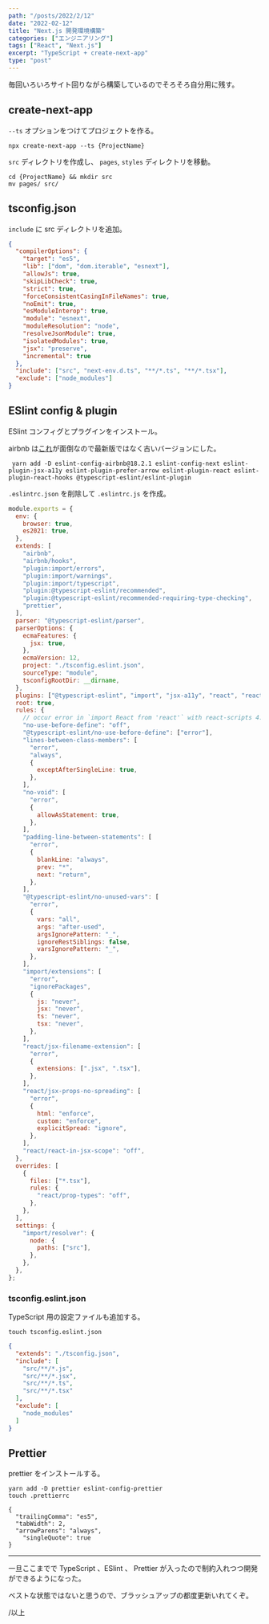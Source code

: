 ```yaml
---
path: "/posts/2022/2/12"
date: "2022-02-12"
title: "Next.js 開発環境構築"
categories: ["エンジニアリング"]
tags: ["React", "Next.js"]
excerpt: "TypeScript + create-next-app"
type: "post"
---
```


毎回いろいろサイト回りながら構築しているのでそろそろ自分用に残す。

## create-next-app

`--ts` オプションをつけてプロジェクトを作る。

```bash:title=bash
npx create-next-app --ts {ProjectName}
```

`src` ディレクトリを作成し、 `pages`, `styles` ディレクトリを移動。

```bash:title=bash
cd {ProjectName} && mkdir src
mv pages/ src/
```

## tsconfig.json

`include` に src ディレクトリを追加。

```json:title=tsconfig.json
{
  "compilerOptions": {
    "target": "es5",
    "lib": ["dom", "dom.iterable", "esnext"],
    "allowJs": true,
    "skipLibCheck": true,
    "strict": true,
    "forceConsistentCasingInFileNames": true,
    "noEmit": true,
    "esModuleInterop": true,
    "module": "esnext",
    "moduleResolution": "node",
    "resolveJsonModule": true,
    "isolatedModules": true,
    "jsx": "preserve",
    "incremental": true
  },
  "include": ["src", "next-env.d.ts", "**/*.ts", "**/*.tsx"],
  "exclude": ["node_modules"]
}


```


## ESlint config & plugin

ESlint コンフィグとプラグインをインストール。

airbnb は[これ](https://stackoverflow.com/questions/61074390/react-functional-components-say-its-not-a-function)が面倒なので最新版ではなく古いバージョンにした。

```bash:title=bash
 yarn add -D eslint-config-airbnb@18.2.1 eslint-config-next eslint-plugin-jsx-a11y eslint-plugin-prefer-arrow eslint-plugin-react eslint-plugin-react-hooks @typescript-eslint/eslint-plugin
```

`.eslintrc.json` を削除して `.eslintrc.js` を作成。

```json:title=.eslintrc.js
module.exports = {
  env: {
    browser: true,
    es2021: true,
  },
  extends: [
    "airbnb",
    "airbnb/hooks",
    "plugin:import/errors",
    "plugin:import/warnings",
    "plugin:import/typescript",
    "plugin:@typescript-eslint/recommended",
    "plugin:@typescript-eslint/recommended-requiring-type-checking",
    "prettier",
  ],
  parser: "@typescript-eslint/parser",
  parserOptions: {
    ecmaFeatures: {
      jsx: true,
    },
    ecmaVersion: 12,
    project: "./tsconfig.eslint.json",
    sourceType: "module",
    tsconfigRootDir: __dirname,
  },
  plugins: ["@typescript-eslint", "import", "jsx-a11y", "react", "react-hooks"],
  root: true,
  rules: {
    // occur error in `import React from 'react'` with react-scripts 4.0.1
    "no-use-before-define": "off",
    "@typescript-eslint/no-use-before-define": ["error"],
    "lines-between-class-members": [
      "error",
      "always",
      {
        exceptAfterSingleLine: true,
      },
    ],
    "no-void": [
      "error",
      {
        allowAsStatement: true,
      },
    ],
    "padding-line-between-statements": [
      "error",
      {
        blankLine: "always",
        prev: "*",
        next: "return",
      },
    ],
    "@typescript-eslint/no-unused-vars": [
      "error",
      {
        vars: "all",
        args: "after-used",
        argsIgnorePattern: "_",
        ignoreRestSiblings: false,
        varsIgnorePattern: "_",
      },
    ],
    "import/extensions": [
      "error",
      "ignorePackages",
      {
        js: "never",
        jsx: "never",
        ts: "never",
        tsx: "never",
      },
    ],
    "react/jsx-filename-extension": [
      "error",
      {
        extensions: [".jsx", ".tsx"],
      },
    ],
    "react/jsx-props-no-spreading": [
      "error",
      {
        html: "enforce",
        custom: "enforce",
        explicitSpread: "ignore",
      },
    ],
    "react/react-in-jsx-scope": "off",
  },
  overrides: [
    {
      files: ["*.tsx"],
      rules: {
        "react/prop-types": "off",
      },
    },
  ],
  settings: {
    "import/resolver": {
      node: {
        paths: ["src"],
      },
    },
  },
};
```

### tsconfig.eslint.json

TypeScript 用の設定ファイルも追加する。

```bash:title=bash
touch tsconfig.eslint.json
```

```json:title=tsconfig.eslint.json
{
  "extends": "./tsconfig.json",
  "include": [
    "src/**/*.js",
    "src/**/*.jsx",
    "src/**/*.ts",
    "src/**/*.tsx"
  ],
  "exclude": [
    "node_modules"
  ]
}
```




## Prettier

prettier をインストールする。

```bash:title=bash
yarn add -D prettier eslint-config-prettier
touch .prettierrc
```

```json:title=.prettierrc
{
  "trailingComma": "es5",
  "tabWidth": 2,
  "arrowParens": "always",
	"singleQuote": true
}
```

---

一旦ここまでで TypeScript 、ESlint 、 Prettier が入ったので制約入れつつ開発ができるようになった。

ベストな状態ではないと思うので、ブラッシュアップの都度更新いれてくぞ。

/以上

